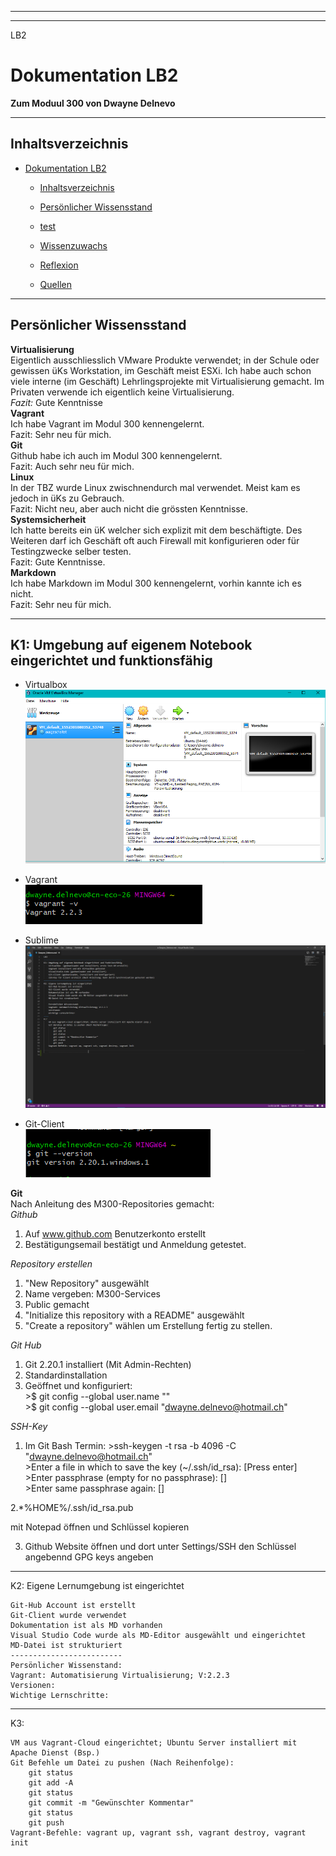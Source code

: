 ***
***
LB2
# Dokumentation LB2
**Zum Moduul 300 von Dwayne Delnevo**
***
## Inhaltsverzeichnis
- [Dokumentation LB2](#dokumentation-lb2)
  - [Inhaltsverzeichnis](#inhaltsverzeichnis)
  - [Persönlicher Wissensstand](#pers%C3%B6nlicher-wissensstand)
  - [test](#test)
  
  - [Wissenzuwachs](#wissenzuwachs)
  - [Reflexion](#reflexion)
  - [Quellen](#quellen)
  

***
## Persönlicher Wissensstand
**Virtualisierung**  
Eigentlich ausschliesslich VMware Produkte verwendet; in der Schule oder gewissen üKs Workstation, im Geschäft meist ESXi. Ich habe auch schon viele interne (im Geschäft) Lehrlingsprojekte mit Virtualisierung gemacht. Im Privaten verwende ich eigentlich keine Virtualisierung.  
*Fazit:* Gute Kenntnisse  
**Vagrant**  
Ich habe Vagrant im Modul 300 kennengelernt.  
Fazit: Sehr neu für mich.  
**Git**  
Github habe ich auch im Modul 300 kennengelernt.  
Fazit: Auch sehr neu für mich.  
**Linux**  
In der TBZ wurde Linux zwischnendurch mal verwendet. Meist kam es jedoch in üKs zu Gebrauch.  
Fazit: Nicht neu, aber auch nicht die grössten Kenntnisse.  
**Systemsicherheit**  
Ich hatte bereits ein üK welcher sich explizit mit dem beschäftigte. Des Weiteren darf ich Geschäft oft auch Firewall mit konfigurieren oder für Testingzwecke selber testen.  
Fazit: Gute Kenntnisse.  
**Markdown**  
Ich habe Markdown im Modul 300 kennengelernt, vorhin kannte ich es nicht.  
Fazit: Sehr neu für mich.  

***
## K1: Umgebung auf eigenem Notebook eingerichtet und funktionsfähig  
* Virtualbox
![VirtualBox](VirtualBox.PNG)

* Vagrant  
![Vagrant](Vagrant.PNG)  

* Sublime
![VisualStudio](VisualStudio.PNG)

* Git-Client  
![Git-Client](Git-Client.PNG)  

**Git**  
Nach Anleitung des M300-Repositories gemacht:  
*Github*  
  1. Auf www.github.com Benutzerkonto erstellt
  2. Bestätigungsemail bestätigt und Anmeldung getestet.  

*Repository erstellen*  
  1. "New Repository" ausgewählt
  2. Name vergeben: M300-Services
  3. Public gemacht
  4. "Initialize this repository with a README" ausgewählt
  5. "Create a repository" wählen um Erstellung fertig zu stellen.  
  
*Git Hub*  
  1. Git 2.20.1 installiert (Mit Admin-Rechten)
  2. Standardinstallation
  3. Geöffnet und konfiguriert:  
    >$ git config --global user.name "<Dwayne0001>"  
    >$ git config --global user.email "<dwayne.delnevo@hotmail.ch>"  

*SSH-Key*
  1. Im Git Bash Termin:
    >ssh-keygen -t rsa -b 4096 -C "dwayne.delnevo@hotmail.ch"  
    >Enter a file in which to save the key (~/.ssh/id_rsa): [Press enter]  
    >Enter passphrase (empty for no passphrase): []  
    >Enter same passphrase again: []
    
   2.*%HOME%/.ssh/id_rsa.pub 
   
   mit Notepad öffnen und Schlüssel kopieren 
   
   3. Github Website öffnen und dort unter Settings/SSH den Schlüssel angebennd GPG keys angeben
   
----------------------------------------
K2: Eigene Lernumgebung ist eingerichtet

    Git-Hub Account ist erstellt 
    Git-Client wurde verwendet
    Dokumentation ist als MD vorhanden
    Visual Studio Code wurde als MD-Editor ausgewählt und eingerichtet
    MD-Datei ist strukturiert
    -------------------------
    Persönlicher Wissenstand:
    Vagrant: Automatisierung Virtualisierung; V:2.2.3
    Versionen:
    Wichtige Lernschritte:
----
K3:

    VM aus Vagrant-Cloud eingerichtet; Ubuntu Server installiert mit Apache Dienst (Bsp.)
    Git Befehle um Datei zu pushen (Nach Reihenfolge):
        git status
        git add -A
        git status
        git commit -m "Gewünschter Kommentar"
        git status
        git push
    Vagrant-Befehle: vagrant up, vagrant ssh, vagrant destroy, vagrant init
